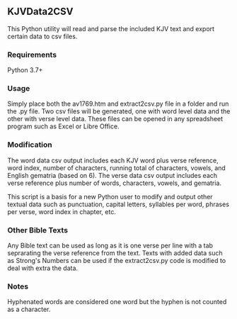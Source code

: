 ## KJVData2CSV
This Python utility will read and parse the included KJV text and export certain data to csv files.

### Requirements
Python 3.7+

### Usage
Simply place both the av1769.htm and extract2csv.py file in a folder and run the .py file. Two csv files will be generated, one with word level data and the other with verse level data. These files can be opened in any spreadsheet program such as Excel or Libre Office.

### Modification
The word data csv output includes each KJV word plus verse reference, word index, number of characters, running total of characters, vowels, and English gematria (based on 6). The verse data csv output includes each verse reference plus number of words, characters, vowels, and gematria.

This script is a basis for a new Python user to modify and output other textual data such as punctuation, capital letters, syllables per word, phrases per verse, word index in chapter, etc. 

### Other Bible Texts
Any Bible text can be used as long as it is one verse per line with a tab seprarating the verse reference from the text. Texts with added data such as Strong's Numbers can be used if the extract2csv.py code is modified to deal with extra the data.

### Notes
Hyphenated words are considered one word but the hyphen is not counted as a character.
